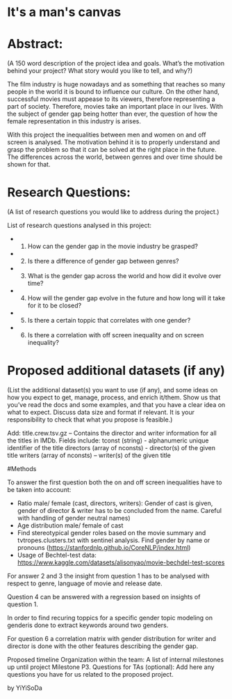 # It's a man's canvas

# Abstract: 
(A 150 word description of the project idea and goals. What’s the motivation behind your project? What story would you like to tell, and why?)

The film industry is huge nowadays and as something that reaches so many people in the world it is bound to influence our culture. On the other hand, successful movies must appease to its viewers, therefore representing a part of society. Therefore, movies take an important place in our lives. With the subject of gender gap being hotter than ever, the question of how the female representation in this industry is arises. 

With this project the inequalities between men and women on and off screen is analysed. The motivation behind it is to properly understand and grasp the problem so that it can be solved at the right place in the future. The differences across the world, between genres and over time should be shown for that. 


# Research Questions: 
(A list of research questions you would like to address during the project.)

List of research questions analysed in this project:
- 1. How can the gender gap in the movie industry be grasped?
- 2. Is there a difference of gender gap between genres?
- 3. What is the gender gap across the world and how did it evolve over time?
- 4. How will the gender gap evolve in the future and how long will it take for it to be closed?
- 5. Is there a certain toppic that correlates with one gender?
- 6. Is there a correlation with off screen inequality and on screen inequality?

# Proposed additional datasets (if any)
(List the additional dataset(s) you want to use (if any), and some ideas on how you expect to get, manage, process, and enrich it/them. Show us that you’ve read the docs and some examples, and that you have a clear idea on what to expect. Discuss data size and format if relevant. It is your responsibility to check that what you propose is feasible.)

Add:
title.crew.tsv.gz – Contains the director and writer information for all the titles in IMDb. Fields include:
tconst (string) - alphanumeric unique identifier of the title
directors (array of nconsts) - director(s) of the given title
writers (array of nconsts) – writer(s) of the given title

#Methods

To answer the first question both the on and off screen inequalities have to be taken into account:
- Ratio male/ female (cast, directors, writers): Gender of cast is given, gender of director & writer has to be concluded from the name. Careful with handling of gender neutral names) 
- Age distribution male/ female of cast
- Find stereotypical gender roles based on the movie summary and tvtropes.clusters.txt with sentinel analysis. Find gender by name or pronouns (https://stanfordnlp.github.io/CoreNLP/index.html) 
- Usage of Bechtel-test data: https://www.kaggle.com/datasets/alisonyao/movie-bechdel-test-scores

For answer 2 and 3 the insight from question 1 has to be analysed with respect to genre, language of movie and release date. 

Question 4 can be answered with a regression based on insights of question 1.

In order to find recuring toppics for a specific gender topic modeling on genderis done to extract keywords around two genders.

For question 6 a correlation matrix with gender distribution for writer and director is done with the other features describing the gender gap.



Proposed timeline
Organization within the team: A list of internal milestones up until project Milestone P3.
Questions for TAs (optional): Add here any questions you have for us related to the proposed project.

by YiYiSoDa
